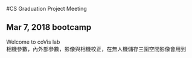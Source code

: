 #CS Graduation Project Meeting

## Mar 7, 2018 bootcamp
Welcome to coVis lab<br />
相機參數，內外部參數，影像與相機校正，在無人機儲存三圍空間影像會用到 <br />
